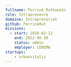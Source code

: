 ```yaml
---
fullname: Perrine Rutkowski
role: Intrapreneure
domaine: Intraprenariat
github: PerrineRut
missions:
  - start: 2020-02-12
    end: 2022-06-30
    status: admin
    employer: CEREMA
startups:
    - urbanvitaliz
---
```

